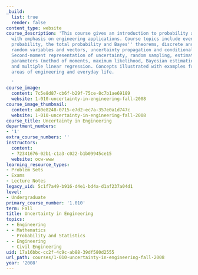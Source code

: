 ```yaml
---
_build:
  list: true
  render: false
content_type: website
course_description: 'This course gives an introduction to probability and statistics,
  with emphasis on engineering applications. Course topics include events and their
  probability, the total probability and Bayes'' theorems, discrete and continuous
  random variables and vectors, uncertainty propagation and conditional analysis.
  Second-moment representation of uncertainty, random sampling, estimation of distribution
  parameters (method of moments, maximum likelihood, Bayesian estimation), and simple
  and multiple linear regression. Concepts illustrated with examples from various
  areas of engineering and everyday life.

  '
course_image:
  content: 7c5e8d87-cb6f-b29f-75ce-8c7b1ae69189
  website: 1-010-uncertainty-in-engineering-fall-2008
course_image_thumbnail:
  content: a80e8248-0715-e7d2-ec7a-357e0a1d747c
  website: 1-010-uncertainty-in-engineering-fall-2008
course_title: Uncertainty in Engineering
department_numbers:
- '1'
extra_course_numbers: ''
instructors:
  content:
  - 72341676-02b1-c1a3-c022-b1b09945ce15
  website: ocw-www
learning_resource_types:
- Problem Sets
- Exams
- Lecture Notes
legacy_uid: 5c1f7a49-b916-d4e1-bd4a-d1af237a04d1
level:
- Undergraduate
primary_course_number: '1.010'
term: Fall
title: Uncertainty in Engineering
topics:
- - Engineering
- - Mathematics
  - Probability and Statistics
- - Engineering
  - Civil Engineering
uid: 17a16bbc-cc2f-4c9c-ab88-39df580d2555
url_path: courses/1-010-uncertainty-in-engineering-fall-2008
year: '2008'
---
```


